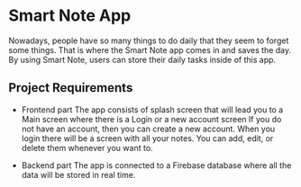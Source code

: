 
# Smart Note App

Nowadays, people have so many things to do daily that they seem to forget some things. 
That is where the Smart Note app comes in and saves the day. By using Smart Note, users can store their daily tasks inside of this app.

## Project Requirements
- Frontend part
The app consists of splash screen that will lead you to a Main screen where there is a Login or a new account screen If you do not have an account, then you can create a new account.
When you login there will be a screen with all your notes. You can add, edit, or delete them whenever you want to.


- Backend part 
The app is connected to a Firebase database where all the data will be stored in real time.
